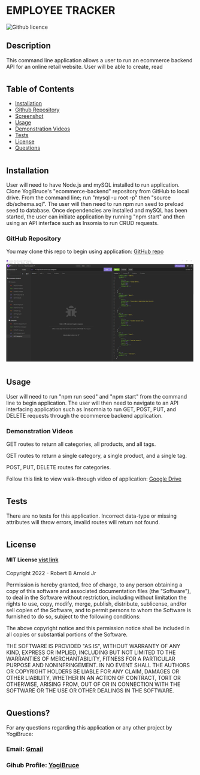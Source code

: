 # EMPLOYEE TRACKER
![Github licence](https://img.shields.io/badge/License-MIT-blue.svg)

## Description
This command line application allows a user to run an ecommerce backend API for an online retail website. User will be able to create, read

#
## Table of Contents
- [Installation](#installation)
- [Github Repository](#github-repo)
- [Screenshot](#screenshot)
- [Usage](#usage)
- [Demonstration Videos](#demo-video)
- [Tests](#tests)
- [License](#license)
- [Questions](#questions)

#
## Installation
<a id="installation"></a>
User will need to have Node.js and mySQL installed to run application. Clone YogiBruce's "ecommerce-backend" repository from GitHub to local drive. From the command line; run "mysql -u root -p" then "source db/schema.sql". The user will then need to run npm run seed to preload seed to database.  Once dependencies are installed and mySQL has been started, the user can initiate application by running "npm start" and then using an API interface such as Insomia to run CRUD requests.

### GitHub Repository
<a id="github-repo"></a>
You may clone this repo to begin using application: [GitHub repo](https://github.com/YogiBruce/ecommerce-backend)

<a id="Screenshot"></a>
<img src="assets\API-category-screenshot.jpg" width="500px"/>

#
## Usage
<a id="usage"></a>
User will need to run "npm run seed" and "npm start" from the command line to begin application. The user will then need to navigate to an API interfacing application such as Insomnia to run GET, POST, PUT, and DELETE requests through the ecommerce backend application.

### Demonstration Videos
<a id="demo-video"></a>

GET routes to return all categories, all products, and all tags.
<img src="" width="500px"/>

GET routes to return a single category, a single product, and a single tag.
<img src="" width="500px"/>

POST, PUT, DELETE routes for categories.
<img src="" width="500px"/>

Follow this link to view walk-through video of application: [Google Drive](https://drive.google.com/file/d/1IUN5gQMWFec1_Y1tWvkCjNGf6nmx0L9u/view?usp=share_link)

#
## Tests
<a id="tests"></a>
There are no tests for this application. Incorrect data-type or missing attributes will throw errors, invalid routes will return not found.


#
## License
<a id="license"></a>

#### MIT License [vist link](https://choosealicense.com/licenses/mit/)
Copyright 2022 - Robert B Arnold Jr

Permission is hereby granted, free of charge, to any person obtaining a copy of this software and associated documentation files (the "Software"), to deal in the Software without restriction, including without limitation the rights to use, copy, modify, merge, publish, distribute, sublicense, and/or sell copies of the Software, and to permit persons to whom the Software is furnished to do so, subject to the following conditions:

The above copyright notice and this permission notice shall be included in all copies or substantial portions of the Software.

THE SOFTWARE IS PROVIDED "AS IS", WITHOUT WARRANTY OF ANY KIND, EXPRESS OR IMPLIED, INCLUDING BUT NOT LIMITED TO THE WARRANTIES OF MERCHANTABILITY, FITNESS FOR A PARTICULAR PURPOSE AND NONINFRINGEMENT. IN NO EVENT SHALL THE AUTHORS OR COPYRIGHT HOLDERS BE LIABLE FOR ANY CLAIM, DAMAGES OR OTHER LIABILITY, WHETHER IN AN ACTION OF CONTRACT, TORT OR OTHERWISE, ARISING FROM, OUT OF OR IN CONNECTION WITH THE SOFTWARE OR THE USE OR OTHER DEALINGS IN THE SOFTWARE.


#
## Questions?
<a id="questions"></a>
For any questions regarding this application or any other project by YogiBruce:

### Email: [Gmail](da.bruce.jr@gmail.com)

### Gihub Profile: [YogiBruce](https://github.com/YogiBruce) 